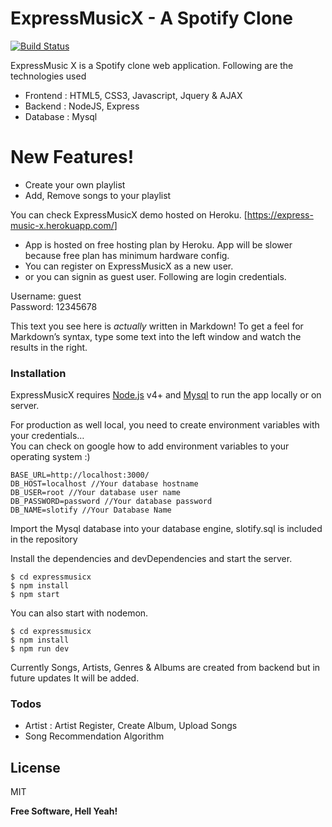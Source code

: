 <h1 class="code-line" data-line-start=0 data-line-end=1 ><a id="ExpressMusicX__A_Spotify_Clone_0"></a>ExpressMusicX - A Spotify Clone</h1>

<p class="has-line-data" data-line-start="4" data-line-end="5"><a href="#"><img src="https://travis-ci.org/joemccann/dillinger.svg?branch=master" alt="Build Status"></a></p>
<p class="has-line-data" data-line-start="6" data-line-end="7">ExpressMusic X is a Spotify clone web application. Following are the technologies used</p>
<ul>
<li class="has-line-data" data-line-start="8" data-line-end="9">Frontend : HTML5, CSS3, Javascript, Jquery &amp; AJAX</li>
<li class="has-line-data" data-line-start="9" data-line-end="10">Backend : NodeJS, Express</li>
<li class="has-line-data" data-line-start="10" data-line-end="12">Database : Mysql</li>
</ul>
<h1 class="code-line" data-line-start=12 data-line-end=13 ><a id="New_Features_12"></a>New Features!</h1>
<ul>
<li class="has-line-data" data-line-start="14" data-line-end="15">Create your own playlist</li>
<li class="has-line-data" data-line-start="15" data-line-end="16">Add, Remove songs to your playlist</li>
</ul>
<p class="has-line-data" data-line-start="19" data-line-end="20">You can check ExpressMusicX demo hosted on Heroku. [<a href="https://express-music-x.herokuapp.com/">https://express-music-x.herokuapp.com/</a>]</p>
<ul>
<li class="has-line-data" data-line-start="20" data-line-end="21">App is hosted on free hosting plan by Heroku. App will be slower because free plan has minimum hardware config.</li>
<li class="has-line-data" data-line-start="21" data-line-end="22">You can register on ExpressMusicX as a new user.</li>
<li class="has-line-data" data-line-start="22" data-line-end="24">or you can signin as guest user. Following are login credentials.</li>
</ul>
<p class="has-line-data" data-line-start="24" data-line-end="26">Username: guest<br>
Password: 12345678</p>
<p class="has-line-data" data-line-start="27" data-line-end="28">This text you see here is <em>actually</em> written in Markdown! To get a feel for Markdown’s syntax, type some text into the left window and watch the results in the right.</p>
<h3 class="code-line" data-line-start=29 data-line-end=30 ><a id="Installation_29"></a>Installation</h3>
<p class="has-line-data" data-line-start="31" data-line-end="32">ExpressMusicX requires <a href="https://nodejs.org/">Node.js</a> v4+ and <a href="https://www.mysql.com/">Mysql</a> to run the app locally or on server.</p>
<p class="has-line-data" data-line-start="33" data-line-end="35">For production as well local, you need to create environment variables with your credentials…<br>
You can check on google how to add environment variables to your operating system :)</p>
<pre><code class="has-line-data" data-line-start="36" data-line-end="42" class="language-sh">BASE_URL=http://localhost:<span class="hljs-number">3000</span>/
DB_HOST=localhost //Your database hostname
DB_USER=root //Your database user name
DB_PASSWORD=password //Your database password
DB_NAME=slotify //Your Database Name
</code></pre>
<p class="has-line-data" data-line-start="43" data-line-end="44">Import the Mysql database into your database engine, slotify.sql is included in the repository</p>
<p class="has-line-data" data-line-start="45" data-line-end="46">Install the dependencies and devDependencies and start the server.</p>
<pre><code class="has-line-data" data-line-start="47" data-line-end="51" class="language-sh">$ <span class="hljs-built_in">cd</span> expressmusicx
$ npm install
$ npm start
</code></pre>
<p class="has-line-data" data-line-start="52" data-line-end="53">You can also start with nodemon.</p>
<pre><code class="has-line-data" data-line-start="54" data-line-end="58" class="language-sh">$ <span class="hljs-built_in">cd</span> expressmusicx
$ npm install
$ npm run dev
</code></pre>
<p class="has-line-data" data-line-start="59" data-line-end="60">Currently Songs, Artists, Genres &amp; Albums are created from backend but in future updates It will be added.</p>
<h3 class="code-line" data-line-start=60 data-line-end=61 ><a id="Todos_60"></a>Todos</h3>
<ul>
<li class="has-line-data" data-line-start="62" data-line-end="63">Artist : Artist Register, Create Album, Upload Songs</li>
<li class="has-line-data" data-line-start="63" data-line-end="65">Song Recommendation Algorithm</li>
</ul>
<h2 class="code-line" data-line-start=65 data-line-end=67 ><a id="License_65"></a>License</h2>
<p class="has-line-data" data-line-start="68" data-line-end="69">MIT</p>
<p class="has-line-data" data-line-start="71" data-line-end="72"><strong>Free Software, Hell Yeah!</strong></p>
